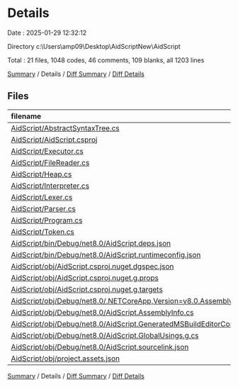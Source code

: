 # Details

Date : 2025-01-29 12:32:12

Directory c:\\Users\\amp09\\Desktop\\AidScriptNew\\AidScript

Total : 21 files,  1048 codes, 46 comments, 109 blanks, all 1203 lines

[Summary](results.md) / Details / [Diff Summary](diff.md) / [Diff Details](diff-details.md)

## Files
| filename | language | code | comment | blank | total |
| :--- | :--- | ---: | ---: | ---: | ---: |
| [AidScript/AbstractSyntaxTree.cs](/AidScript/AbstractSyntaxTree.cs) | C# | 158 | 5 | 16 | 179 |
| [AidScript/AidScript.csproj](/AidScript/AidScript.csproj) | XML | 8 | 0 | 3 | 11 |
| [AidScript/Executor.cs](/AidScript/Executor.cs) | C# | 152 | 6 | 12 | 170 |
| [AidScript/FileReader.cs](/AidScript/FileReader.cs) | C# | 8 | 0 | 2 | 10 |
| [AidScript/Heap.cs](/AidScript/Heap.cs) | C# | 41 | 0 | 8 | 49 |
| [AidScript/Interpreter.cs](/AidScript/Interpreter.cs) | C# | 13 | 1 | 2 | 16 |
| [AidScript/Lexer.cs](/AidScript/Lexer.cs) | C# | 160 | 1 | 18 | 179 |
| [AidScript/Parser.cs](/AidScript/Parser.cs) | C# | 229 | 14 | 31 | 274 |
| [AidScript/Program.cs](/AidScript/Program.cs) | C# | 26 | 6 | 4 | 36 |
| [AidScript/Token.cs](/AidScript/Token.cs) | C# | 25 | 2 | 5 | 32 |
| [AidScript/bin/Debug/net8.0/AidScript.deps.json](/AidScript/bin/Debug/net8.0/AidScript.deps.json) | JSON | 23 | 0 | 0 | 23 |
| [AidScript/bin/Debug/net8.0/AidScript.runtimeconfig.json](/AidScript/bin/Debug/net8.0/AidScript.runtimeconfig.json) | JSON | 12 | 0 | 0 | 12 |
| [AidScript/obj/AidScript.csproj.nuget.dgspec.json](/AidScript/obj/AidScript.csproj.nuget.dgspec.json) | JSON | 69 | 0 | 0 | 69 |
| [AidScript/obj/AidScript.csproj.nuget.g.props](/AidScript/obj/AidScript.csproj.nuget.g.props) | XML | 15 | 0 | 0 | 15 |
| [AidScript/obj/AidScript.csproj.nuget.g.targets](/AidScript/obj/AidScript.csproj.nuget.g.targets) | XML | 2 | 0 | 0 | 2 |
| [AidScript/obj/Debug/net8.0/.NETCoreApp,Version=v8.0.AssemblyAttributes.cs](/AidScript/obj/Debug/net8.0/.NETCoreApp,Version=v8.0.AssemblyAttributes.cs) | C# | 3 | 1 | 1 | 5 |
| [AidScript/obj/Debug/net8.0/AidScript.AssemblyInfo.cs](/AidScript/obj/Debug/net8.0/AidScript.AssemblyInfo.cs) | C# | 9 | 9 | 5 | 23 |
| [AidScript/obj/Debug/net8.0/AidScript.GeneratedMSBuildEditorConfig.editorconfig](/AidScript/obj/Debug/net8.0/AidScript.GeneratedMSBuildEditorConfig.editorconfig) | Properties | 13 | 0 | 1 | 14 |
| [AidScript/obj/Debug/net8.0/AidScript.GlobalUsings.g.cs](/AidScript/obj/Debug/net8.0/AidScript.GlobalUsings.g.cs) | C# | 7 | 1 | 1 | 9 |
| [AidScript/obj/Debug/net8.0/AidScript.sourcelink.json](/AidScript/obj/Debug/net8.0/AidScript.sourcelink.json) | JSON | 1 | 0 | 0 | 1 |
| [AidScript/obj/project.assets.json](/AidScript/obj/project.assets.json) | JSON | 74 | 0 | 0 | 74 |

[Summary](results.md) / Details / [Diff Summary](diff.md) / [Diff Details](diff-details.md)